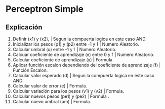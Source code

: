 # Perceptron Simple

## Explicación                                           

 1)  Definir (x1) y (x2), | Segun la compuerta logica en este caso AND.
 2)  Inicializar los pesos (p1) y (p2) entre -1 y 1 | Numero Aleatorio.
 3)  Calcular umbral (u) entre -1 y 1 | Numero Aleatorio.
 4)  Calcuar coeficiente de aprendizaje (n) entre 0 y 1 | Numero Aleatorio.
 5)  Calcular coeficiente de aprendizaje (y) | Formula.
 6)  Aplicar función escalon dependiendo del coeficiente de aprendizaje (f) | Función Escalon.
 7)  Calcular valor esperado (d) | Segun la compuerta logica en este caso AND.
 8)  Calcular valor de error (e) | Formula.
 9)  Calcular variación para los pesos (v1) y (v2) | Formula.
 10) Calcular nuevos pesos (pe1) y (pe2) | Formula .
 11)  Calcular nuevo umbral (um) | Formula.
